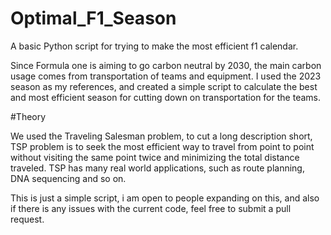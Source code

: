 # Optimal_F1_Season
A basic Python script for trying to make the most efficient f1 calendar.

Since Formula one is aiming to go carbon neutral by 2030, the main carbon usage comes from transportation of teams and equipment. I used the 2023 season as my references, and created a simple script to calculate the best and most efficient season for cutting down on transportation for the teams.

#Theory

We used the Traveling Salesman problem, to cut a long description short, TSP problem is to seek the most efficient way to travel from point to point without visiting the same point twice and minimizing the total distance traveled. TSP has many real world applications, such as route planning, DNA sequencing and so on.

This is just a simple script, i am open to people expanding on this, and also if there is any issues with the current code, feel free to submit a pull request.
